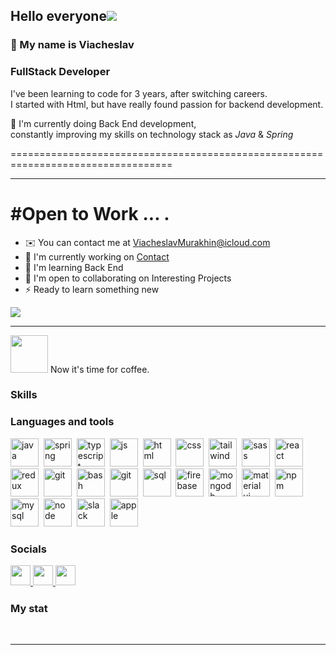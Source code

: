 ## Hello everyone![](https://user-images.githubusercontent.com/18345557/176309783-0785949b-9127-417c-8b55-ab5a4333674e.gif)

### 💬 My name is Viacheslav

### FullStack Developer

I've been learning to code for 3 years, after switching careers.<br/> I started with Html, but have really found passion
for backend development.

🌱 I'm currently doing Back End development,<br/>
constantly improving my skills on technology stack as <i>Java</i> & <i>Spring</i><br/>

==================================================================================

---

# #Open to Work ... .

* ✉️ You can contact me at [ViacheslavMurakhin@icloud.com](mailto:ViacheslavMurakhin@icloud.com)
* 🚀 I'm currently working on [Contact](http://contactApp)
* 🧠 I'm learning Back End
* 🤝 I'm open to collaborating on Interesting Projects
* ⚡ Ready to learn something new

<a href="https://www.github.com/WenziLikes" target="_blank" rel="noreferrer">
<img src="https://img.shields.io/github/followers/WenziLikes?logo=github&style=for-the-badge&color=0891b2&labelColor=1c1917" />
</a>

---
<img src="https://cdn2.iconfinder.com/data/icons/metro-uinvert-dock/256/Java.png" width="60"></img> Now it's time for
coffee.

### Skills
### Languages and tools

<img src="https://cdn.jsdelivr.net/gh/devicons/devicon/icons/java/java-original-wordmark.svg" title="java" width="45" height="45"/>&nbsp;
<img src="https://cdn.jsdelivr.net/gh/devicons/devicon/icons/spring/spring-original-wordmark.svg" title="spring" width="45" height="45"/>&nbsp;
<img src="https://cdn.jsdelivr.net/gh/devicons/devicon/icons/typescript/typescript-original.svg" title="typescript" width="45" height="45"/>&nbsp;
<img src="https://cdn.jsdelivr.net/gh/devicons/devicon/icons/javascript/javascript-original.svg" title="js" width="45" height="45"/>&nbsp;
<img src="https://cdn.jsdelivr.net/gh/devicons/devicon/icons/html5/html5-original.svg" title="html" width="45" height="45"/>&nbsp;
<img src="https://cdn.jsdelivr.net/gh/devicons/devicon/icons/css3/css3-original.svg" title="css" width="45" height="45"/>&nbsp;
<img src="https://cdn.jsdelivr.net/gh/devicons/devicon/icons/tailwindcss/tailwindcss-plain.svg" title="tailwind" width="45" height="45"/>&nbsp;
<img src="https://cdn.jsdelivr.net/gh/devicons/devicon/icons/sass/sass-original.svg" title="sass" width="45" height="45"/>&nbsp;
<img src="https://cdn.jsdelivr.net/gh/devicons/devicon/icons/react/react-original.svg" title="react" width="45" height="45"/>&nbsp;
<img src="https://cdn.jsdelivr.net/gh/devicons/devicon/icons/redux/redux-original.svg" title="redux" width="45" height="45"/>&nbsp;
<img src="https://cdn.jsdelivr.net/gh/devicons/devicon/icons/git/git-plain.svg" title="git" width="45" height="45"/>&nbsp;
<img src="https://cdn.jsdelivr.net/gh/devicons/devicon/icons/bash/bash-original.svg" title="bash" width="45" height="45"/>&nbsp;
<img src="https://cdn.jsdelivr.net/gh/devicons/devicon/icons/docker/docker-original-wordmark.svg" title="git" width="45" height="45"/>&nbsp;
<img src="https://cdn.jsdelivr.net/gh/devicons/devicon/icons/postgresql/postgresql-original.svg" title="sql" width="45" height="45"/>&nbsp;
<img src="https://cdn.jsdelivr.net/gh/devicons/devicon/icons/firebase/firebase-plain-wordmark.svg" title="firebase" width="45" height="45"/>&nbsp;
<img src="https://cdn.jsdelivr.net/gh/devicons/devicon/icons/mongodb/mongodb-original.svg" title="mongodb" width="45" height="45"/>&nbsp;
<img src="https://cdn.jsdelivr.net/gh/devicons/devicon/icons/materialui/materialui-original.svg" title="material ui" width="45" height="45"/>&nbsp;
<img src="https://cdn.jsdelivr.net/gh/devicons/devicon/icons/npm/npm-original-wordmark.svg" title="npm" width="45" height="45"/>&nbsp;
<img src="https://cdn.jsdelivr.net/gh/devicons/devicon/icons/mysql/mysql-original-wordmark.svg" title="mysql" width="45" height="45"/>&nbsp;
<img src="https://cdn.jsdelivr.net/gh/devicons/devicon/icons/nodejs/nodejs-original.svg" title="node" width="45" height="45"/>&nbsp;
<img src="https://cdn.jsdelivr.net/gh/devicons/devicon/icons/slack/slack-original-wordmark.svg" title="slack" width="45" height="45"/>&nbsp;
<img src="https://cdn.jsdelivr.net/gh/devicons/devicon/icons/apple/apple-original.svg" title="apple" width="45" height="45"/>&nbsp;

### Socials  <p align="left"> <a href="https://www.facebook.com/ViacheslavMurakhin" target="_blank" rel="noreferrer"> <picture> <source media="(prefers-color-scheme: dark)" srcset="https://raw.githubusercontent.com/danielcranney/readme-generator/main/public/icons/socials/facebook-dark.svg" /> <source media="(prefers-color-scheme: light)" srcset="https://raw.githubusercontent.com/danielcranney/readme-generator/main/public/icons/socials/facebook.svg" /> <img src="https://raw.githubusercontent.com/danielcranney/readme-generator/main/public/icons/socials/facebook.svg" width="32" height="32" /> </picture> </a> <a href="https://www.github.com/WenziLike" target="_blank" rel="noreferrer"> <picture> <source media="(prefers-color-scheme: dark)" srcset="https://raw.githubusercontent.com/danielcranney/readme-generator/main/public/icons/socials/github-dark.svg" /> <source media="(prefers-color-scheme: light)" srcset="https://raw.githubusercontent.com/danielcranney/readme-generator/main/public/icons/socials/github.svg" /> <img src="https://raw.githubusercontent.com/danielcranney/readme-generator/main/public/icons/socials/github.svg" width="32" height="32" /> </picture> </a> <a href="https://www.linkedin.com/in/ViacheslavMurakhin" target="_blank" rel="noreferrer"> <picture> <source media="(prefers-color-scheme: dark)" srcset="https://raw.githubusercontent.com/danielcranney/readme-generator/main/public/icons/socials/linkedin-dark.svg" /> <source media="(prefers-color-scheme: light)" srcset="https://raw.githubusercontent.com/danielcranney/readme-generator/main/public/icons/socials/linkedin.svg" /> <img src="https://raw.githubusercontent.com/danielcranney/readme-generator/main/public/icons/socials/linkedin.svg" width="32" height="32" /> </picture> </a></p>

### My stat

<div id="stat" align="center">
    <img src="https://github-profile-summary-cards.vercel.app/api/cards/profile-details?username=wenzilikes&theme=github_dark" alt=""/>
    <img src="https://github-profile-summary-cards.vercel.app/api/cards/most-commit-language?username=wenzilikes&theme=github_dark" alt=""/>
    <img src="https://github-profile-summary-cards.vercel.app/api/cards/stats?username=wenzilikes&theme=github_dark" alt=""/>
    <img src="https://github-profile-summary-cards.vercel.app/api/cards/productive-time?username=wenzilikes&theme=github_dark" alt=""/>
</div>

---
